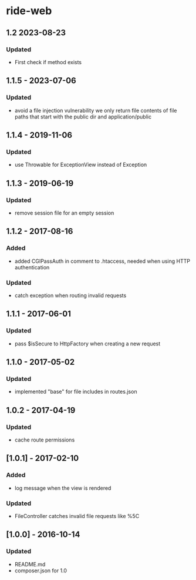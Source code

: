# ride-web
## 1.2  2023-08-23
### Updated
- First check if method exists
## 1.1.5 - 2023-07-06
### Updated
- avoid a file injection vulnerability we only return file contents of file paths that start with the public dir and application/public
## 1.1.4 - 2019-11-06
### Updated
- use Throwable for ExceptionView instead of Exception

## 1.1.3 - 2019-06-19
### Updated
- remove session file for an empty session

## 1.1.2 - 2017-08-16
### Added
- added CGIPassAuth in comment to .htaccess, needed when using HTTP authentication
### Updated 
- catch exception when routing invalid requests

## 1.1.1 - 2017-06-01
### Updated
- pass $isSecure to HttpFactory when creating a new request

## 1.1.0 - 2017-05-02
### Updated
- implemented "base" for file includes in routes.json

## 1.0.2 - 2017-04-19
### Updated
- cache route permissions

## [1.0.1] - 2017-02-10
### Added 
- log message when the view is rendered
### Updated
- FileController catches invalid file requests like %5C

## [1.0.0] - 2016-10-14
### Updated 
- README.md
- composer.json for 1.0
